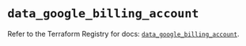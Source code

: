 # `data_google_billing_account`

Refer to the Terraform Registry for docs: [`data_google_billing_account`](https://registry.terraform.io/providers/hashicorp/google/5.37.0/docs/data-sources/billing_account).
